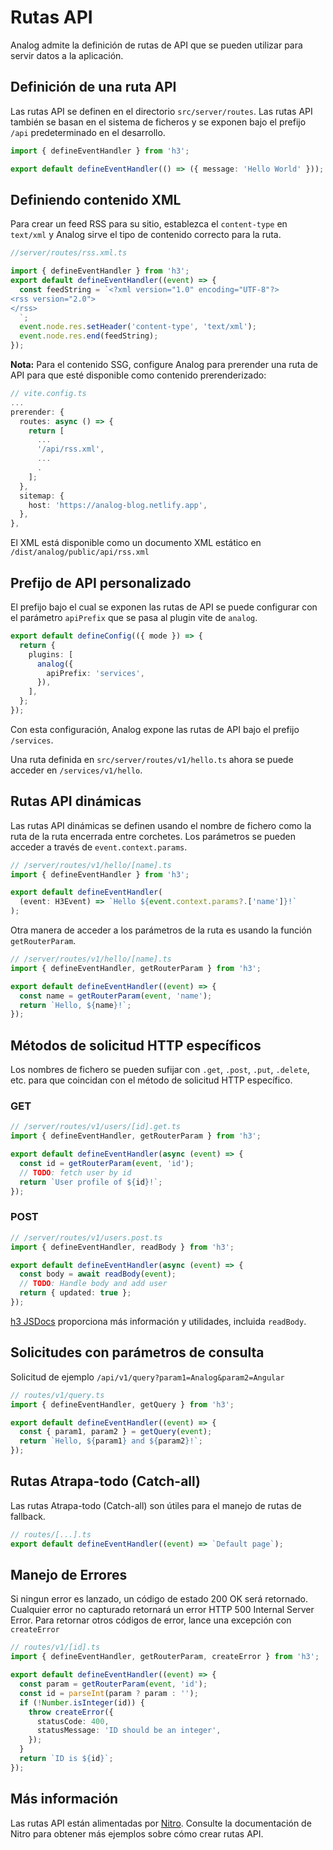 # Rutas API

Analog admite la definición de rutas de API que se pueden utilizar para servir datos a la aplicación.

## Definición de una ruta API

Las rutas API se definen en el directorio `src/server/routes`. Las rutas API también se basan en el sistema de ficheros y se exponen bajo el prefijo `/api` predeterminado en el desarrollo.

```ts
import { defineEventHandler } from 'h3';

export default defineEventHandler(() => ({ message: 'Hello World' }));
```

## Definiendo contenido XML

Para crear un feed RSS para su sitio, establezca el `content-type` en `text/xml` y Analog sirve el tipo de contenido correcto para la ruta.

```ts
//server/routes/rss.xml.ts

import { defineEventHandler } from 'h3';
export default defineEventHandler((event) => {
  const feedString = `<?xml version="1.0" encoding="UTF-8"?>
<rss version="2.0">
</rss>
  `;
  event.node.res.setHeader('content-type', 'text/xml');
  event.node.res.end(feedString);
});
```

**Nota:** Para el contenido SSG, configure Analog para prerender una ruta de API para que esté disponible como contenido prerenderizado:

```ts
// vite.config.ts
...
prerender: {
  routes: async () => {
    return [
      ...
      '/api/rss.xml',
      ...
      .
    ];
  },
  sitemap: {
    host: 'https://analog-blog.netlify.app',
  },
},
```

El XML está disponible como un documento XML estático en `/dist/analog/public/api/rss.xml`

## Prefijo de API personalizado

El prefijo bajo el cual se exponen las rutas de API se puede configurar con el parámetro `apiPrefix` que se pasa al plugin vite de `analog`.

```ts
export default defineConfig(({ mode }) => {
  return {
    plugins: [
      analog({
        apiPrefix: 'services',
      }),
    ],
  };
});
```

Con esta configuración, Analog expone las rutas de API bajo el prefijo `/services`.

Una ruta definida en `src/server/routes/v1/hello.ts` ahora se puede acceder en `/services/v1/hello`.

## Rutas API dinámicas

Las rutas API dinámicas se definen usando el nombre de fichero como la ruta de la ruta encerrada entre corchetes. Los parámetros se pueden acceder a través de `event.context.params`.

```ts
// /server/routes/v1/hello/[name].ts
import { defineEventHandler } from 'h3';

export default defineEventHandler(
  (event: H3Event) => `Hello ${event.context.params?.['name']}!`
);
```

Otra manera de acceder a los parámetros de la ruta es usando la función `getRouterParam`.

```ts
// /server/routes/v1/hello/[name].ts
import { defineEventHandler, getRouterParam } from 'h3';

export default defineEventHandler((event) => {
  const name = getRouterParam(event, 'name');
  return `Hello, ${name}!`;
});
```

## Métodos de solicitud HTTP específicos

Los nombres de fichero se pueden sufijar con `.get`, `.post`, `.put`, `.delete`, etc. para que coincidan con el método de solicitud HTTP específico.

### GET

```ts
// /server/routes/v1/users/[id].get.ts
import { defineEventHandler, getRouterParam } from 'h3';

export default defineEventHandler(async (event) => {
  const id = getRouterParam(event, 'id');
  // TODO: fetch user by id
  return `User profile of ${id}!`;
});
```

### POST

```ts
// /server/routes/v1/users.post.ts
import { defineEventHandler, readBody } from 'h3';

export default defineEventHandler(async (event) => {
  const body = await readBody(event);
  // TODO: Handle body and add user
  return { updated: true };
});
```

[h3 JSDocs](https://www.jsdocs.io/package/h3#package-index-functions) proporciona más información y utilidades, incluida `readBody`.

## Solicitudes con parámetros de consulta

Solicitud de ejemplo `/api/v1/query?param1=Analog&param2=Angular`

```ts
// routes/v1/query.ts
import { defineEventHandler, getQuery } from 'h3';

export default defineEventHandler((event) => {
  const { param1, param2 } = getQuery(event);
  return `Hello, ${param1} and ${param2}!`;
});
```

## Rutas Atrapa-todo (Catch-all)

Las rutas Atrapa-todo (Catch-all) son útiles para el manejo de rutas de fallback.

```ts
// routes/[...].ts
export default defineEventHandler((event) => `Default page`);
```

## Manejo de Errores

Si ningun error es lanzado, un código de estado 200 OK será retornado. Cualquier error no capturado retornará un error HTTP 500 Internal Server Error.
Para retornar otros códigos de error, lance una excepción con `createError`

```ts
// routes/v1/[id].ts
import { defineEventHandler, getRouterParam, createError } from 'h3';

export default defineEventHandler((event) => {
  const param = getRouterParam(event, 'id');
  const id = parseInt(param ? param : '');
  if (!Number.isInteger(id)) {
    throw createError({
      statusCode: 400,
      statusMessage: 'ID should be an integer',
    });
  }
  return `ID is ${id}`;
});
```

## Más información

Las rutas API están alimentadas por [Nitro](https://nitro.unjs.io). Consulte la documentación de Nitro para obtener más ejemplos sobre cómo crear rutas API.
